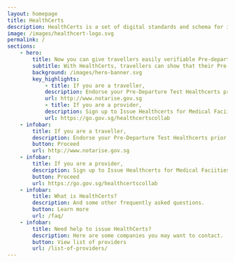 ```yaml
---
layout: homepage
title: HealthCerts
description: HealthCerts is a set of digital standards and schema for issuing digital COVID-19 test results certificates that are in line with international standards and the Singapore Government’s requirements. 
image: /images/healthcert-logo.svg
permalink: /
sections:
    - hero:
        title: Now you can give travellers easily verifiable Pre-departure test results
        subtitle: With HealthCerts, travellers can show that their Pre-departure test (PDT) results come from recognised healthcare providers, while officers can check that the information has not been tampered with. 
        background: /images/hero-banner.svg
        key_highlights:
            - title: If you are a traveller,
            description: Endorse your Pre-Departure Test Healthcerts prior to travel
            url: http://www.notarise.gov.sg
            - title: If you are a provider,
            description: Sign up to Issue Healthcerts for Medical Faciities
            url: https://go.gov.sg/healthcertscollab
    - infobar:
        title: If you are a traveller, 
        description: Endorse your Pre-Departure Test Healthcerts prior to travel
        button: Proceed 
        url: http://www.notarise.gov.sg
    - infobar:
        title: If you are a provider,
        description: Sign up to Issue Healthcerts for Medical Faciities
        button: Proceed 
        url: https://go.gov.sg/healthcertscollab
    - infobar:
        title: What is HealthCerts?
        description: And some other frequently asked questions.
        button: Learn more 
        url: /faq/
    - infobar:
        title: Need help to issue HealthCerts?
        description: Here are some companies you may want to contact.
        button: View list of providers 
        url: /list-of-providers/
---
```

